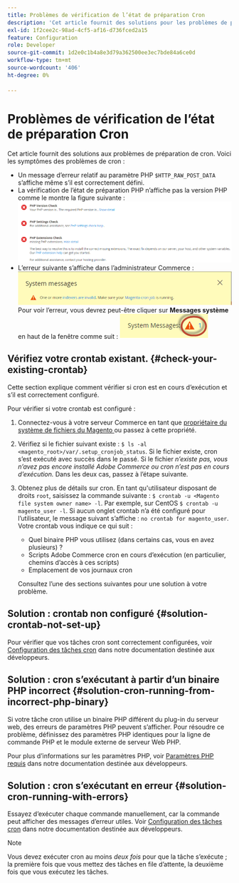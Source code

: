 ```yaml
---
title: Problèmes de vérification de l’état de préparation Cron
description: 'Cet article fournit des solutions pour les problèmes de préparation cron. Voici les symptômes des problèmes de cron :'
exl-id: 1f2cee2c-98ad-4cf5-af16-d736fced2a15
feature: Configuration
role: Developer
source-git-commit: 1d2e0c1b4a8e3d79a362500ee3ec7bde84a6ce0d
workflow-type: tm+mt
source-wordcount: '406'
ht-degree: 0%

---
```


# Problèmes de vérification de l’état de préparation Cron

Cet article fournit des solutions aux problèmes de préparation de cron. Voici les symptômes des problèmes de cron :

* Un message d’erreur relatif au paramètre PHP `$HTTP_RAW_POST_DATA` s’affiche même s’il est correctement défini.
* La vérification de l’état de préparation PHP n’affiche pas la version PHP comme le montre la figure suivante :
  ![upgr-tshot-no-cron.png](assets/upgr-tshoot-no-cron.png)
* L’erreur suivante s’affiche dans l’administrateur Commerce :
  ![compman-cron-not-running.png](assets/compman-cron-not-running.png)
Pour voir l’erreur, vous devrez peut-être cliquer sur **Messages système** en haut de la fenêtre comme suit :
  ![compman_sys-messages.png](assets/compman_sys-messages.png)

## Vérifiez votre crontab existant. {#check-your-existing-crontab}

Cette section explique comment vérifier si cron est en cours d’exécution et s’il est correctement configuré.

Pour vérifier si votre crontab est configuré :

1. Connectez-vous à votre serveur Commerce en tant que [ propriétaire du système de fichiers du Magento ](https://devdocs.magento.com/guides/v2.3/install-gde/prereq/file-sys-perms-over.html) ou passez à cette propriété.
1. Vérifiez si le fichier suivant existe : `$ ls -al <magento_root>/var/.setup_cronjob_status`. Si le fichier existe, cron s’est exécuté avec succès dans le passé. Si le fichier *n’existe pas, vous n’avez pas encore installé Adobe Commerce ou cron n’est pas en cours d’exécution.* Dans les deux cas, passez à l’étape suivante.
1. Obtenez plus de détails sur cron. En tant qu&#39;utilisateur disposant de droits `root`, saisissez la commande suivante : `$ crontab -u <Magento file system owner name> -l`. Par exemple, sur CentOS `$ crontab -u magento_user -l`. Si aucun onglet crontab n’a été configuré pour l’utilisateur, le message suivant s’affiche :    `no crontab for magento_user`. Votre crontab vous indique ce qui suit :
   * Quel binaire PHP vous utilisez (dans certains cas, vous en avez plusieurs) ?
   * Scripts Adobe Commerce cron en cours d’exécution (en particulier, chemins d’accès à ces scripts)
   * Emplacement de vos journaux cron

   Consultez l’une des sections suivantes pour une solution à votre problème.

## Solution : crontab non configuré {#solution-crontab-not-set-up}

Pour vérifier que vos tâches cron sont correctement configurées, voir [Configuration des tâches cron](https://devdocs.magento.com/guides/v2.3/install-gde/install/post-install-config.html#post-install-cron) dans notre documentation destinée aux développeurs.

## Solution : cron s’exécutant à partir d’un binaire PHP incorrect {#solution-cron-running-from-incorrect-php-binary}

Si votre tâche cron utilise un binaire PHP différent du plug-in du serveur web, des erreurs de paramètres PHP peuvent s’afficher. Pour résoudre ce problème, définissez des paramètres PHP identiques pour la ligne de commande PHP et le module externe de serveur Web PHP.

Pour plus d’informations sur les paramètres PHP, voir [Paramètres PHP requis](https://devdocs.magento.com/guides/v2.3/install-gde/prereq/php-settings.html) dans notre documentation destinée aux développeurs.

## Solution : cron s’exécutant en erreur {#solution-cron-running-with-errors}

Essayez d’exécuter chaque commande manuellement, car la commande peut afficher des messages d’erreur utiles. Voir [Configuration des tâches cron](https://devdocs.magento.com/guides/v2.3/install-gde/install/post-install-config.html#post-install-cron) dans notre documentation destinée aux développeurs.

>[!NOTE]
>
>Vous devez exécuter cron au moins *deux fois* pour que la tâche s’exécute ; la première fois que vous mettez des tâches en file d’attente, la deuxième fois que vous exécutez les tâches.
